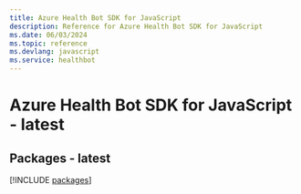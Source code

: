 ```yaml
---
title: Azure Health Bot SDK for JavaScript
description: Reference for Azure Health Bot SDK for JavaScript
ms.date: 06/03/2024
ms.topic: reference
ms.devlang: javascript
ms.service: healthbot
---
```

# Azure Health Bot SDK for JavaScript - latest
## Packages - latest
[!INCLUDE [packages](health-bot-index.md)]